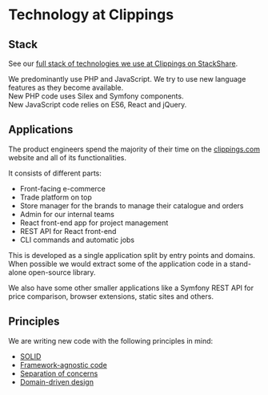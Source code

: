 Technology at Clippings
=======================

Stack
-----

See our [full stack of technologies we use at Clippings on StackShare](https://stackshare.io/clippings/clippings).

We predominantly use PHP and JavaScript. We try to use new language features as they become available.  
New PHP code uses Silex and Symfony components.  
New JavaScript code relies on ES6, React and jQuery.

Applications
------------

The product engineers spend the majority of their time on the [clippings.com](https://clippings.com)
website and all of its functionalities.

It consists of different parts:

- Front-facing e-commerce
- Trade platform on top
- Store manager for the brands to manage their catalogue and orders
- Admin for our internal teams
- React front-end app for project management
- REST API for React front-end
- CLI commands and automatic jobs

This is developed as a single application split by entry points and domains.
When possible we would extract some of the application code in a stand-alone open-source library.

We also have some other smaller applications like a Symfony REST API for price comparison,
browser extensions, static sites and others.

Principles
----------

We are writing new code with the following principles in mind:

- [SOLID](https://en.m.wikipedia.org/wiki/SOLID_(object-oriented_design))
- [Framework-agnostic code](https://matthiasnoback.nl/2014/06/how-to-create-framework-independent-controllers/)
- [Separation of concerns](https://en.m.wikipedia.org/wiki/Separation_of_concerns)
- [Domain-driven design](https://en.m.wikipedia.org/wiki/Domain-driven_design)
